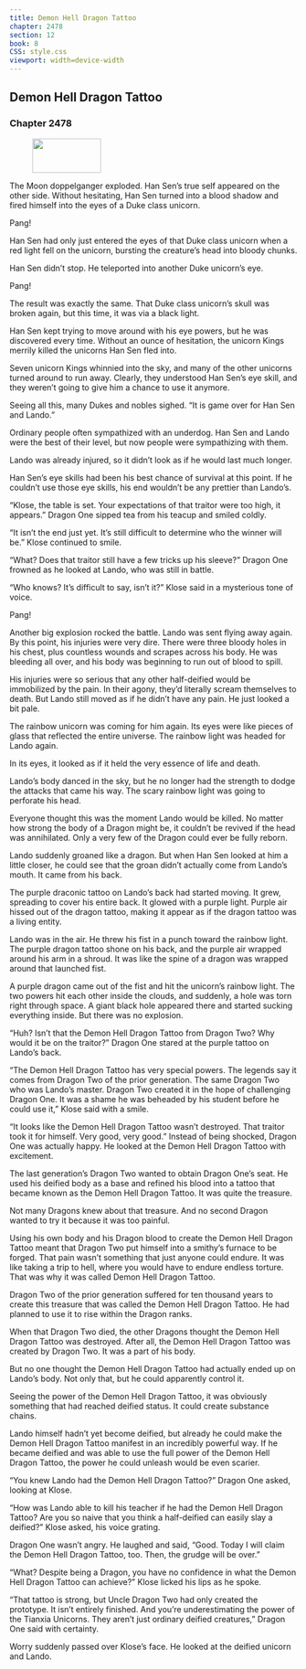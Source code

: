 ```yaml
---
title: Demon Hell Dragon Tattoo
chapter: 2478
section: 12
book: 8
CSS: style.css
viewport: width=device-width
---
```


## Demon Hell Dragon Tattoo

### Chapter 2478

<figure>
	<img src="../Images/gem.gif" alt="" id="gem" width="120" height="60" />
</figure>

The Moon doppelganger exploded. Han Sen’s true self appeared on the other side. Without hesitating, Han Sen turned into a blood shadow and fired himself into the eyes of a Duke class unicorn.

Pang!

Han Sen had only just entered the eyes of that Duke class unicorn when a red light fell on the unicorn, bursting the creature’s head into bloody chunks.

Han Sen didn’t stop. He teleported into another Duke unicorn’s eye.

Pang!

The result was exactly the same. That Duke class unicorn’s skull was broken again, but this time, it was via a black light.

Han Sen kept trying to move around with his eye powers, but he was discovered every time. Without an ounce of hesitation, the unicorn Kings merrily killed the unicorns Han Sen fled into.

Seven unicorn Kings whinnied into the sky, and many of the other unicorns turned around to run away. Clearly, they understood Han Sen’s eye skill, and they weren’t going to give him a chance to use it anymore.

Seeing all this, many Dukes and nobles sighed. “It is game over for Han Sen and Lando.”

Ordinary people often sympathized with an underdog. Han Sen and Lando were the best of their level, but now people were sympathizing with them.

Lando was already injured, so it didn’t look as if he would last much longer.

Han Sen’s eye skills had been his best chance of survival at this point. If he couldn’t use those eye skills, his end wouldn’t be any prettier than Lando’s.

“Klose, the table is set. Your expectations of that traitor were too high, it appears.” Dragon One sipped tea from his teacup and smiled coldly.

“It isn’t the end just yet. It’s still difficult to determine who the winner will be.” Klose continued to smile.

“What? Does that traitor still have a few tricks up his sleeve?” Dragon One frowned as he looked at Lando, who was still in battle.

“Who knows? It’s difficult to say, isn’t it?” Klose said in a mysterious tone of voice.

Pang!

Another big explosion rocked the battle. Lando was sent flying away again. By this point, his injuries were very dire. There were three bloody holes in his chest, plus countless wounds and scrapes across his body. He was bleeding all over, and his body was beginning to run out of blood to spill.

His injuries were so serious that any other half-deified would be immobilized by the pain. In their agony, they’d literally scream themselves to death. But Lando still moved as if he didn’t have any pain. He just looked a bit pale.

The rainbow unicorn was coming for him again. Its eyes were like pieces of glass that reflected the entire universe. The rainbow light was headed for Lando again.

In its eyes, it looked as if it held the very essence of life and death.

Lando’s body danced in the sky, but he no longer had the strength to dodge the attacks that came his way. The scary rainbow light was going to perforate his head.

Everyone thought this was the moment Lando would be killed. No matter how strong the body of a Dragon might be, it couldn’t be revived if the head was annihilated. Only a very few of the Dragon could ever be fully reborn.

Lando suddenly groaned like a dragon. But when Han Sen looked at him a little closer, he could see that the groan didn’t actually come from Lando’s mouth. It came from his back.

The purple draconic tattoo on Lando’s back had started moving. It grew, spreading to cover his entire back. It glowed with a purple light. Purple air hissed out of the dragon tattoo, making it appear as if the dragon tattoo was a living entity.

Lando was in the air. He threw his fist in a punch toward the rainbow light. The purple dragon tattoo shone on his back, and the purple air wrapped around his arm in a shroud. It was like the spine of a dragon was wrapped around that launched fist.

A purple dragon came out of the fist and hit the unicorn’s rainbow light. The two powers hit each other inside the clouds, and suddenly, a hole was torn right through space. A giant black hole appeared there and started sucking everything inside. But there was no explosion.

“Huh? Isn’t that the Demon Hell Dragon Tattoo from Dragon Two? Why would it be on the traitor?” Dragon One stared at the purple tattoo on Lando’s back.

“The Demon Hell Dragon Tattoo has very special powers. The legends say it comes from Dragon Two of the prior generation. The same Dragon Two who was Lando’s master. Dragon Two created it in the hope of challenging Dragon One. It was a shame he was beheaded by his student before he could use it,” Klose said with a smile.

“It looks like the Demon Hell Dragon Tattoo wasn’t destroyed. That traitor took it for himself. Very good, very good.” Instead of being shocked, Dragon One was actually happy. He looked at the Demon Hell Dragon Tattoo with excitement.

The last generation’s Dragon Two wanted to obtain Dragon One’s seat. He used his deified body as a base and refined his blood into a tattoo that became known as the Demon Hell Dragon Tattoo. It was quite the treasure.

Not many Dragons knew about that treasure. And no second Dragon wanted to try it because it was too painful.

Using his own body and his Dragon blood to create the Demon Hell Dragon Tattoo meant that Dragon Two put himself into a smithy’s furnace to be forged. That pain wasn’t something that just anyone could endure. It was like taking a trip to hell, where you would have to endure endless torture. That was why it was called Demon Hell Dragon Tattoo.

Dragon Two of the prior generation suffered for ten thousand years to create this treasure that was called the Demon Hell Dragon Tattoo. He had planned to use it to rise within the Dragon ranks.

When that Dragon Two died, the other Dragons thought the Demon Hell Dragon Tattoo was destroyed. After all, the Demon Hell Dragon Tattoo was created by Dragon Two. It was a part of his body.

But no one thought the Demon Hell Dragon Tattoo had actually ended up on Lando’s body. Not only that, but he could apparently control it.

Seeing the power of the Demon Hell Dragon Tattoo, it was obviously something that had reached deified status. It could create substance chains.

Lando himself hadn’t yet become deified, but already he could make the Demon Hell Dragon Tattoo manifest in an incredibly powerful way. If he became deified and was able to use the full power of the Demon Hell Dragon Tattoo, the power he could unleash would be even scarier.

“You knew Lando had the Demon Hell Dragon Tattoo?” Dragon One asked, looking at Klose.

“How was Lando able to kill his teacher if he had the Demon Hell Dragon Tattoo? Are you so naive that you think a half-deified can easily slay a deified?” Klose asked, his voice grating.

Dragon One wasn’t angry. He laughed and said, “Good. Today I will claim the Demon Hell Dragon Tattoo, too. Then, the grudge will be over.”

“What? Despite being a Dragon, you have no confidence in what the Demon Hell Dragon Tattoo can achieve?” Klose licked his lips as he spoke.

“That tattoo is strong, but Uncle Dragon Two had only created the prototype. It isn’t entirely finished. And you’re underestimating the power of the Tianxia Unicorns. They aren’t just ordinary deified creatures,” Dragon One said with certainty.

Worry suddenly passed over Klose’s face. He looked at the deified unicorn and Lando.